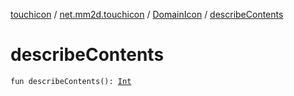 [touchicon](../../index.md) / [net.mm2d.touchicon](../index.md) / [DomainIcon](index.md) / [describeContents](./describe-contents.md)

# describeContents

`fun describeContents(): `[`Int`](https://kotlinlang.org/api/latest/jvm/stdlib/kotlin/-int/index.html)
